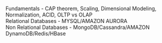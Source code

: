 Fundamentals - CAP theorem, Scaling, Dimensional Modeling, Normalization, ACID, OLTP vs OLAP <br>
Relational Databases - MYSQL/AMAZON AURORA <br>
Non Relational Databases - MongoDB/Cassandra/AMAZON DynamoDB/Redis/HBase <br>
